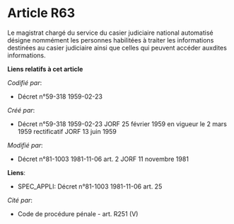 # Article R63

Le magistrat chargé du service du casier judiciaire national automatisé désigne nommément les personnes habilitées à traiter
les informations destinées au casier judiciaire ainsi que celles qui peuvent accéder auxdites informations.

**Liens relatifs à cet article**

_Codifié par_:

  - Décret n°59-318 1959-02-23

_Créé par_:

  - Décret n°59-318 1959-02-23 JORF 25 février 1959 en vigueur le 2 mars 1959 rectificatif JORF 13 juin 1959

_Modifié par_:

  - Décret n°81-1003 1981-11-06 art. 2 JORF 11 novembre 1981

**Liens**:

  - SPEC_APPLI: Décret n°81-1003 1981-11-06 art. 25

_Cité par_:

  - Code de procédure pénale - art. R251 (V)
